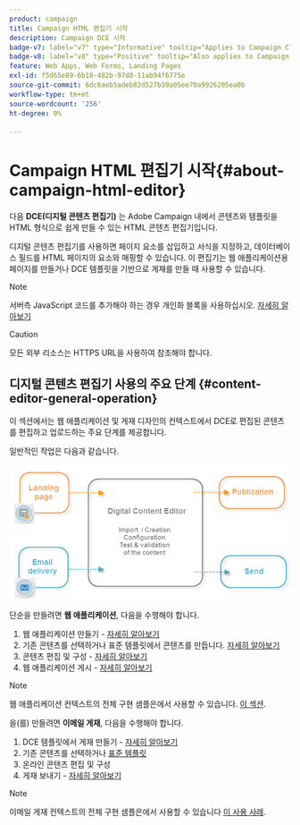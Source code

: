 ```yaml
---
product: campaign
title: Campaign HTML 편집기 시작
description: Campaign DCE 시작
badge-v7: label="v7" type="Informative" tooltip="Applies to Campaign Classic v7"
badge-v8: label="v8" type="Positive" tooltip="Also applies to Campaign v8"
feature: Web Apps, Web Forms, Landing Pages
exl-id: f5d65e89-6b18-482b-97d8-11ab94f6775e
source-git-commit: 6dc6aeb5adeb82d527b39a05ee70a9926205ea0b
workflow-type: tm+mt
source-wordcount: '256'
ht-degree: 0%

---
```


# Campaign HTML 편집기 시작{#about-campaign-html-editor}



다음 **DCE(디지털 콘텐츠 편집기)** 는 Adobe Campaign 내에서 콘텐츠와 템플릿을 HTML 형식으로 쉽게 만들 수 있는 HTML 콘텐츠 편집기입니다.

디지털 콘텐츠 편집기를 사용하면 페이지 요소를 삽입하고 서식을 지정하고, 데이터베이스 필드를 HTML 페이지의 요소와 매핑할 수 있습니다. 이 편집기는 웹 애플리케이션용 페이지를 만들거나 DCE 템플릿을 기반으로 게재를 만들 때 사용할 수 있습니다.

>[!NOTE]
>
>서버측 JavaScript 코드를 추가해야 하는 경우 개인화 블록을 사용하십시오. [자세히 알아보기](../../delivery/using/personalization-blocks.md)

>[!CAUTION]
>
>모든 외부 리소스는 HTTPS URL을 사용하여 참조해야 합니다.

## 디지털 콘텐츠 편집기 사용의 주요 단계 {#content-editor-general-operation}

이 섹션에서는 웹 애플리케이션 및 게재 디자인의 컨텍스트에서 DCE로 편집된 콘텐츠를 편집하고 업로드하는 주요 단계를 제공합니다.

일반적인 작업은 다음과 같습니다.

![](assets/dce_schema.png)

단순을 만들려면 **웹 애플리케이션**, 다음을 수행해야 합니다.

1. 웹 애플리케이션 만들기 - [자세히 알아보기](creating-a-landing-page.md)
1. 기존 콘텐츠를 선택하거나 표준 템플릿에서 콘텐츠를 만듭니다. [자세히 알아보기](template-management.md)
1. 콘텐츠 편집 및 구성 - [자세히 알아보기](editing-content.md)
1. 웹 애플리케이션 게시 - [자세히 알아보기](creating-a-landing-page.md#step-3---publishing-content)

>[!NOTE]
>
>웹 애플리케이션 컨텍스트의 전체 구현 샘플은에서 사용할 수 있습니다.  [이 섹션](creating-a-landing-page.md).

을(를) 만들려면 **이메일 게재**, 다음을 수행해야 합니다.

1. DCE 템플릿에서 게재 만들기 - [자세히 알아보기](use-case--creating-an-email-delivery.md)
1. 기존 콘텐츠를 선택하거나 [표준 템플릿](template-management.md)
1. 온라인 콘텐츠 편집 및 구성
1. 게재 보내기 - [자세히 알아보기](../../delivery/using/steps-about-delivery-creation-steps.md)

>[!NOTE]
>
>이메일 게재 컨텍스트의 전체 구현 샘플은에서 사용할 수 있습니다 [이 사용 사례](use-case--creating-an-email-delivery.md).
